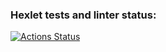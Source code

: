### Hexlet tests and linter status:
[![Actions Status](https://github.com/romcky/java-project-78/actions/workflows/hexlet-check.yml/badge.svg)](https://github.com/romcky/java-project-78/actions)